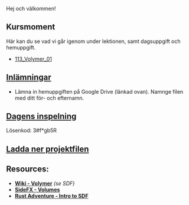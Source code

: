 Hej och välkommen!

## Kursmoment
Här kan du se vad vi går igenom under lektionen, samt dagsuppgift och hemuppgift.

* [113_Volymer_01](https://github.com/Studio-Konkret/Technical-Direction/tree/main/Kursmoment/113_Volymer_01)

## [Inlämningar](https://drive.google.com/drive/folders/1Xtav1vNc5xot-4UZH8K4UncOpoASECVR?usp=sharing)

- Lämna in hemuppgiften på Google Drive (länkad ovan). Namnge filen med ditt för- och efternamn.

## [Dagens inspelning](https://zoom.us/rec/share/0GEFPx8eD7xtjspBJIf-oKaaOJ249Jg0S8CnvMk62rSKt14lnnxHzVZ_JZlwN1Vq.hbPk5S1id8WI7AHK)

Lösenkod: 3#f*gb5R

## <a href="https://raw.githubusercontent.com/Studio-Konkret/Technical-Direction/main/Nackademin/T3D24/Houdini%20och%20Procedurella%20Milj%C3%B6er%201/DAG_13/DAG_13.hiplc" target="_blank">Ladda ner projektfilen</a>

## Resources:
- [**Wiki - Volymer**](https://github.com/Studio-Konkret/Technical-Direction/wiki/Volymer) *(se SDF)*
- [**SideFX - Volumes**](https://www.sidefx.com/docs/houdini/model/volumes.html)
- [**Rust Adventure - Intro to SDF**](https://www.rustadventure.dev/introduction-to-signed-distance-fields)
